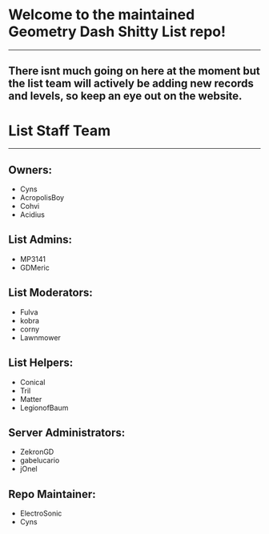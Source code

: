 # Welcome to the maintained Geometry Dash Shitty List repo!
---
There isnt much going on here at the moment but the list team will actively be adding new records and levels, so keep an eye out on the website.
---
# List Staff Team
---
## Owners:
- Cyns
- AcropolisBoy
- Cohvi
- Acidius

## List Admins:
- MP3141
- GDMeric

## List Moderators:
- Fulva
- kobra
- corny
- Lawnmower

## List Helpers:
- Conical
- Tril
- Matter
- LegionofBaum

## Server Administrators:
- ZekronGD
- gabelucario
- jOnel

## Repo Maintainer:
- ElectroSonic
- Cyns
